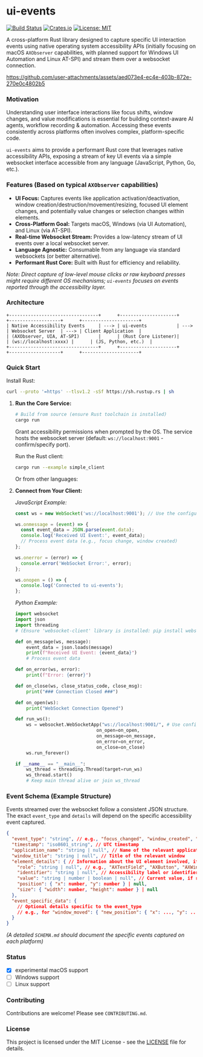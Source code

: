 
# ui-events

[![Build Status](https://img.shields.io/github/actions/workflow/status/your-username/ui-events/rust.yml?branch=main)](https://github.com/your-username/ui-events/actions) [![Crates.io](https://img.shields.io/crates/v/ui-events.svg)](https://crates.io/crates/ui-events) [![License: MIT](https://img.shields.io/badge/License-MIT-yellow.svg)](https://opensource.org/licenses/MIT)

A cross-platform Rust library designed to capture specific UI interaction events using native operating system accessibility APIs (initially focusing on macOS `AXObserver` capabilities, with planned support for Windows UI Automation and Linux AT-SPI) and stream them over a websocket connection.

https://github.com/user-attachments/assets/aed073e4-ec4e-403b-872e-270e0c4802b5

### Motivation

Understanding user interface interactions like focus shifts, window changes, and value modifications is essential for building context-aware AI agents, workflow recording & automation. Accessing these events consistently across platforms often involves complex, platform-specific code.

`ui-events` aims to provide a performant Rust core that leverages native accessibility APIs, exposing a stream of key UI events via a simple websocket interface accessible from any language (JavaScript, Python, Go, etc.).

### Features (Based on typical `AXObserver` capabilities)

*   **UI Focus:** Captures events like application activation/deactivation, window creation/destruction/movement/resizing, focused UI element changes, and potentially value changes or selection changes within elements.
*   **Cross-Platform Goal:** Targets macOS, Windows (via UI Automation), and Linux (via AT-SPI).
*   **Real-time Websocket Stream:** Provides a low-latency stream of UI events over a local websocket server.
*   **Language Agnostic:** Consumable from any language via standard websockets (or better alternative).
*   **Performant Rust Core:** Built with Rust for efficiency and reliability.

*Note: Direct capture of low-level mouse clicks or raw keyboard presses might require different OS mechanisms; `ui-events` focuses on events reported through the accessibility layer.*

### Architecture

```
+---------------------------------+      +---------------------+      +-------------------+      +---------------------+
| Native Accessibility Events     | ---> | ui-events           | ---> | Websocket Server  | ---> | Client Application  |
| (AXObserver, UIA, AT-SPI)       |      | (Rust Core Listener)|      | (ws://localhost:xxxx) |      | (JS, Python, etc.)  |
+---------------------------------+      +---------------------+      +-------------------+      +---------------------+
```

### Quick Start

Install Rust:

```bash
curl --proto '=https' --tlsv1.2 -sSf https://sh.rustup.rs | sh
```

1.  **Run the Core Service:**
    ```bash
    # Build from source (ensure Rust toolchain is installed)
    cargo run
    ```
    Grant accessibility permissions when prompted by the OS. The service hosts the websocket server (default: `ws://localhost:9001` - confirm/specify port).

    Run the Rust client:
    ```bash
    cargo run --example simple_client
    ```

    Or from other languages:

2.  **Connect from Your Client:**

    *JavaScript Example:*
    ```javascript
    const ws = new WebSocket('ws://localhost:9001'); // Use the configured port

    ws.onmessage = (event) => {
      const event_data = JSON.parse(event.data);
      console.log('Received UI Event:', event_data);
      // Process event data (e.g., focus change, window created)
    };

    ws.onerror = (error) => {
      console.error('WebSocket Error:', error);
    };

    ws.onopen = () => {
      console.log('Connected to ui-events');
    };
    ```

    *Python Example:*
    ```python
    import websocket
    import json
    import threading
    # (Ensure 'websocket-client' library is installed: pip install websocket-client)

    def on_message(ws, message):
        event_data = json.loads(message)
        print(f"Received UI Event: {event_data}")
        # Process event data

    def on_error(ws, error):
        print(f"Error: {error}")

    def on_close(ws, close_status_code, close_msg):
        print("### Connection Closed ###")

    def on_open(ws):
        print("WebSocket Connection Opened")

    def run_ws():
        ws = websocket.WebSocketApp("ws://localhost:9001/", # Use configured port
                                  on_open=on_open,
                                  on_message=on_message,
                                  on_error=on_error,
                                  on_close=on_close)
        ws.run_forever()

    if __name__ == "__main__":
        ws_thread = threading.Thread(target=run_ws)
        ws_thread.start()
        # Keep main thread alive or join ws_thread
    ```

### Event Schema (Example Structure)

Events streamed over the websocket follow a consistent JSON structure. The exact `event_type` and `details` will depend on the specific accessibility event captured.

```json
{
  "event_type": "string", // e.g., "focus_changed", "window_created", "value_changed", "application_activated"
  "timestamp": "iso8601_string", // UTC timestamp
  "application_name": "string | null", // Name of the relevant application
  "window_title": "string | null", // Title of the relevant window
  "element_details": { // Information about the UI element involved, if applicable
    "role": "string | null", // e.g., "AXTextField", "AXButton", "AXWindow"
    "identifier": "string | null", // Accessibility label or identifier
    "value": "string | number | boolean | null", // Current value, if relevant and available
    "position": { "x": number, "y": number } | null,
    "size": { "width": number, "height": number } | null
  },
  "event_specific_data": {
    // Optional details specific to the event_type
    // e.g., for "window_moved": { "new_position": { "x": ..., "y": ... } }
  }
}
```
*(A detailed `SCHEMA.md` should document the specific events captured on each platform)*

### Status 

- [x] experimental macOS support
- [ ] Windows support
- [ ] Linux support

### Contributing

Contributions are welcome! Please see `CONTRIBUTING.md`.

### License

This project is licensed under the MIT License - see the [LICENSE](LICENSE) file for details.
